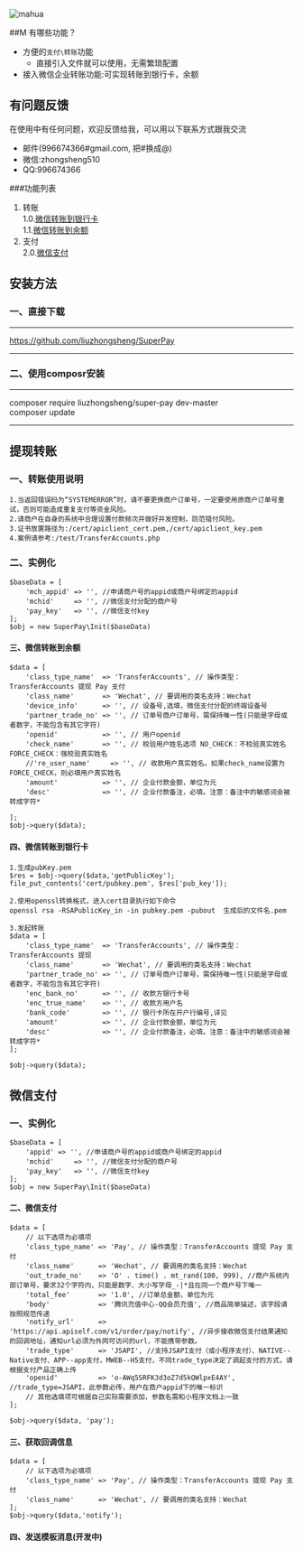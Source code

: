 ![mahua](mahua-logo.jpg)

##M 有哪些功能？

* 方便的`支付\转账`功能
    *  直接引入文件就可以使用，无需繁琐配置
* 接入微信企业转账功能:可实现转账到银行卡，余额

## 有问题反馈
在使用中有任何问题，欢迎反馈给我，可以用以下联系方式跟我交流

* 邮件(996674366#gmail.com, 把#换成@)
* 微信:zhongsheng510
* QQ:996674366

###功能列表
1. 转账  
	1.0.[微信转账到银行卡](https://github.com/liuzhongsheng/SuperPay#微信转账到银行卡 "微信转账到银行卡")  
	1.1.[微信转账到余额](https://github.com/liuzhongsheng/SuperPay#微信转账到余额 "微信转账到余额")  
2. 支付  
	2.0.[微信支付](https://github.com/liuzhongsheng/SuperPay#微信支付 "微信支付")  
## 安装方法
### 一、直接下载
***
https://github.com/liuzhongsheng/SuperPay
***

### 二、使用composr安装

***
composer require liuzhongsheng/super-pay dev-master  
composer update

***

## 提现转账
### 一、转账使用说明
	1.当返回错误码为“SYSTEMERROR”时，请不要更换商户订单号，一定要使用原商户订单号重试，否则可能造成重复支付等资金风险。
	2.请商户在自身的系统中合理设置付款频次并做好并发控制，防范错付风险。
	3.证书放置路径为:/cert/apiclient_cert.pem,/cert/apiclient_key.pem
	4.案例请参考:/test/TransferAccounts.php
### 二、实例化

	$baseData = [
		'mch_appid' => '', //申请商户号的appid或商户号绑定的appid
		'mchid'     => '', //微信支付分配的商户号
		'pay_key'   => '', //微信支付key
	];
	$obj = new SuperPay\Init($baseData)



#### 三、微信转账到余额

	$data = [
		'class_type_name'  => 'TransferAccounts', // 操作类型：TransferAccounts 提现 Pay 支付
		'class_name'       => 'Wechat', // 要调用的类名支持：Wechat
		'device_info'      => '', // 设备号,选填，微信支付分配的终端设备号
		'partner_trade_no' => '', // 订单号商户订单号，需保持唯一性(只能是字母或者数字，不能包含有其它字符)
		'openid'           => '', // 用户openid
		'check_name'       => '', // 校验用户姓名选项 NO_CHECK：不校验真实姓名 FORCE_CHECK：强校验真实姓名
		//'re_user_name'     => '', // 收款用户真实姓名。如果check_name设置为FORCE_CHECK，则必填用户真实姓名
		'amount'           => '', // 企业付款金额，单位为元
		'desc'             => '', // 企业付款备注，必填。注意：备注中的敏感词会被转成字符*

	];
    $obj->query($data);


#### 四、微信转账到银行卡

	1.生成pubKey.pem
	$res = $obj->query($data,'getPublicKey');
	file_put_contents('cert/pubkey.pem', $res['pub_key']);

	2.使用openssl转换格式，进入cert目录执行如下命令
	openssl rsa -RSAPublicKey_in -in pubkey.pem -pubout  生成后的文件名.pem   

	3.发起转账		   
	$data = [
		'class_type_name'  => 'TransferAccounts', // 操作类型：TransferAccounts 提现
		'class_name'       => 'Wechat', // 要调用的类名支持：Wechat
		'partner_trade_no' => '', // 订单号商户订单号，需保持唯一性(只能是字母或者数字，不能包含有其它字符)
		'enc_bank_no'      => '', // 收款方银行卡号
		'enc_true_name'    => '', // 收款方用户名
		'bank_code'        => '', // 银行卡所在开户行编号,详见
		'amount'           => '', // 企业付款金额，单位为元
		'desc'             => '', // 企业付款备注，必填。注意：备注中的敏感词会被转成字符*
	];

	$obj->query($data);

## 微信支付
### 一、实例化

	$baseData = [
		'appid' => '', //申请商户号的appid或商户号绑定的appid
		'mchid'     => '', //微信支付分配的商户号
		'pay_key'   => '', //微信支付key
	];
	$obj = new SuperPay\Init($baseData)

#### 二、微信支付
	$data = [
		// 以下选项为必填项
		'class_type_name' => 'Pay', // 操作类型：TransferAccounts 提现 Pay 支付
		'class_name'      => 'Wechat', // 要调用的类名支持：Wechat
		'out_trade_no'    => 'O' . time() . mt_rand(100, 999), //商户系统内部订单号，要求32个字符内，只能是数字、大小写字母_-|*且在同一个商户号下唯一
		'total_fee'       => '1.0', //订单总金额，单位为元
		'body'            => '腾讯充值中心-QQ会员充值', //商品简单描述，该字段请按照规范传递
		'notify_url'      => 'https://api.apiself.com/v1/order/pay/notify', //异步接收微信支付结果通知的回调地址，通知url必须为外网可访问的url，不能携带参数。
		'trade_type'      => 'JSAPI', //支持JSAPI支付（或小程序支付）、NATIVE--Native支付、APP--app支付，MWEB--H5支付，不同trade_type决定了调起支付的方式，请根据支付产品正确上传
		'openid'          => 'o-AWq5SRFK3d3oZ7d5kQWlpxE4AY', //trade_type=JSAPI，此参数必传，用户在商户appid下的唯一标识
		// 其他选填项可根据自己实际需要添加，参数名需和小程序文档上一致
	];

	$obj->query($data, 'pay');
#### 三、获取回调信息
	$data = [
	    // 以下选项为必填项
	    'class_type_name' => 'Pay', // 操作类型：TransferAccounts 提现 Pay 支付
	    'class_name'      => 'Wechat', // 要调用的类名支持：Wechat
	];
	$obj->query($data,'notify');

#### 四、发送模板消息(开发中)
